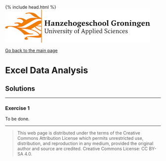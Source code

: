 {% include head.html %}
![Hanze](../hanze/hanze.png)

[Go back to the main page](../index.md)


# Excel Data Analysis

## Solutions

---

### Exercise 1

To be done.


---


>This web page is distributed under the terms of the Creative Commons Attribution License which permits unrestricted use, distribution, and reproduction in any medium, provided the original author and source are credited.
>Creative Commons License: CC BY-SA 4.0.

